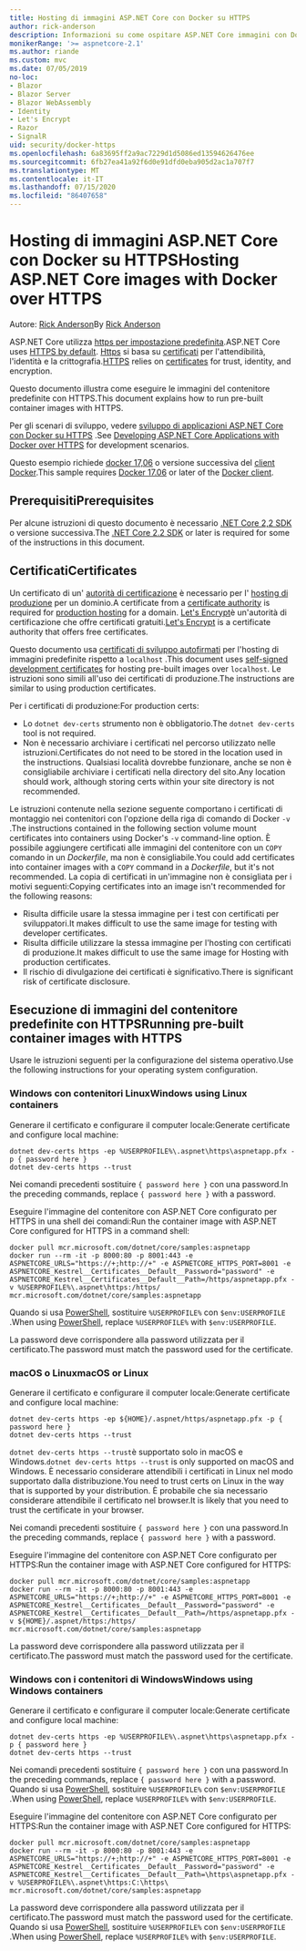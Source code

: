 ```yaml
---
title: Hosting di immagini ASP.NET Core con Docker su HTTPS
author: rick-anderson
description: Informazioni su come ospitare ASP.NET Core immagini con Docker su HTTPS
monikerRange: '>= aspnetcore-2.1'
ms.author: riande
ms.custom: mvc
ms.date: 07/05/2019
no-loc:
- Blazor
- Blazor Server
- Blazor WebAssembly
- Identity
- Let's Encrypt
- Razor
- SignalR
uid: security/docker-https
ms.openlocfilehash: 6a83695ff2a9ac7229d1d5086ed13594626476ee
ms.sourcegitcommit: 6fb27ea41a92f6d0e91dfd0eba905d2ac1a707f7
ms.translationtype: MT
ms.contentlocale: it-IT
ms.lasthandoff: 07/15/2020
ms.locfileid: "86407658"
---
```

# <a name="hosting-aspnet-core-images-with-docker-over-https"></a><span data-ttu-id="2d00f-103">Hosting di immagini ASP.NET Core con Docker su HTTPS</span><span class="sxs-lookup"><span data-stu-id="2d00f-103">Hosting ASP.NET Core images with Docker over HTTPS</span></span>

<span data-ttu-id="2d00f-104">Autore: [Rick Anderson](https://twitter.com/RickAndMSFT)</span><span class="sxs-lookup"><span data-stu-id="2d00f-104">By [Rick Anderson](https://twitter.com/RickAndMSFT)</span></span>

<span data-ttu-id="2d00f-105">ASP.NET Core utilizza [https per impostazione predefinita](/aspnet/core/security/enforcing-ssl).</span><span class="sxs-lookup"><span data-stu-id="2d00f-105">ASP.NET Core uses [HTTPS by default](/aspnet/core/security/enforcing-ssl).</span></span> <span data-ttu-id="2d00f-106">[Https](https://en.wikipedia.org/wiki/HTTPS) si basa su [certificati](https://en.wikipedia.org/wiki/Public_key_certificate) per l'attendibilità, l'identità e la crittografia.</span><span class="sxs-lookup"><span data-stu-id="2d00f-106">[HTTPS](https://en.wikipedia.org/wiki/HTTPS) relies on [certificates](https://en.wikipedia.org/wiki/Public_key_certificate) for trust, identity, and encryption.</span></span>

<span data-ttu-id="2d00f-107">Questo documento illustra come eseguire le immagini del contenitore predefinite con HTTPS.</span><span class="sxs-lookup"><span data-stu-id="2d00f-107">This document explains how to run pre-built container images with HTTPS.</span></span>

<span data-ttu-id="2d00f-108">Per gli scenari di sviluppo, vedere [sviluppo di applicazioni ASP.NET Core con Docker su HTTPS](https://github.com/dotnet/dotnet-docker/blob/master/samples/run-aspnetcore-https-development.md) .</span><span class="sxs-lookup"><span data-stu-id="2d00f-108">See [Developing ASP.NET Core Applications with Docker over HTTPS](https://github.com/dotnet/dotnet-docker/blob/master/samples/run-aspnetcore-https-development.md) for development scenarios.</span></span>

<span data-ttu-id="2d00f-109">Questo esempio richiede [docker 17,06](https://docs.docker.com/release-notes/docker-ce) o versione successiva del [client Docker](https://www.docker.com/products/docker).</span><span class="sxs-lookup"><span data-stu-id="2d00f-109">This sample requires [Docker 17.06](https://docs.docker.com/release-notes/docker-ce) or later of the [Docker client](https://www.docker.com/products/docker).</span></span>

## <a name="prerequisites"></a><span data-ttu-id="2d00f-110">Prerequisiti</span><span class="sxs-lookup"><span data-stu-id="2d00f-110">Prerequisites</span></span>

<span data-ttu-id="2d00f-111">Per alcune istruzioni di questo documento è necessario [.NET Core 2,2 SDK](https://dotnet.microsoft.com/download) o versione successiva.</span><span class="sxs-lookup"><span data-stu-id="2d00f-111">The [.NET Core 2.2 SDK](https://dotnet.microsoft.com/download) or later is required for some of the instructions in this document.</span></span>

## <a name="certificates"></a><span data-ttu-id="2d00f-112">Certificati</span><span class="sxs-lookup"><span data-stu-id="2d00f-112">Certificates</span></span>

<span data-ttu-id="2d00f-113">Un certificato di un' [autorità di certificazione](https://wikipedia.org/wiki/Certificate_authority) è necessario per l' [hosting di produzione](https://blogs.msdn.microsoft.com/webdev/2017/11/29/configuring-https-in-asp-net-core-across-different-platforms/) per un dominio.</span><span class="sxs-lookup"><span data-stu-id="2d00f-113">A certificate from a [certificate authority](https://wikipedia.org/wiki/Certificate_authority) is required for [production hosting](https://blogs.msdn.microsoft.com/webdev/2017/11/29/configuring-https-in-asp-net-core-across-different-platforms/) for a domain.</span></span> <span data-ttu-id="2d00f-114">[Let's Encrypt](https://letsencrypt.org/)è un'autorità di certificazione che offre certificati gratuiti.</span><span class="sxs-lookup"><span data-stu-id="2d00f-114">[Let's Encrypt](https://letsencrypt.org/) is a certificate authority that offers free certificates.</span></span>

<span data-ttu-id="2d00f-115">Questo documento usa [certificati di sviluppo autofirmati](https://en.wikipedia.org/wiki/Self-signed_certificate) per l'hosting di immagini predefinite rispetto a `localhost` .</span><span class="sxs-lookup"><span data-stu-id="2d00f-115">This document uses [self-signed development certificates](https://en.wikipedia.org/wiki/Self-signed_certificate) for hosting pre-built images over `localhost`.</span></span> <span data-ttu-id="2d00f-116">Le istruzioni sono simili all'uso dei certificati di produzione.</span><span class="sxs-lookup"><span data-stu-id="2d00f-116">The instructions are similar to using production certificates.</span></span>

<span data-ttu-id="2d00f-117">Per i certificati di produzione:</span><span class="sxs-lookup"><span data-stu-id="2d00f-117">For production certs:</span></span>

* <span data-ttu-id="2d00f-118">Lo `dotnet dev-certs` strumento non è obbligatorio.</span><span class="sxs-lookup"><span data-stu-id="2d00f-118">The `dotnet dev-certs` tool is not required.</span></span>
* <span data-ttu-id="2d00f-119">Non è necessario archiviare i certificati nel percorso utilizzato nelle istruzioni.</span><span class="sxs-lookup"><span data-stu-id="2d00f-119">Certificates do not need to be stored in the location used in the instructions.</span></span> <span data-ttu-id="2d00f-120">Qualsiasi località dovrebbe funzionare, anche se non è consigliabile archiviare i certificati nella directory del sito.</span><span class="sxs-lookup"><span data-stu-id="2d00f-120">Any location should work, although storing certs within your site directory is not recommended.</span></span>

<span data-ttu-id="2d00f-121">Le istruzioni contenute nella sezione seguente comportano i certificati di montaggio nei contenitori con l'opzione della riga di comando di Docker `-v` .</span><span class="sxs-lookup"><span data-stu-id="2d00f-121">The instructions contained in the following section volume mount certificates into containers using Docker's `-v` command-line option.</span></span> <span data-ttu-id="2d00f-122">È possibile aggiungere certificati alle immagini del contenitore con un `COPY` comando in un *Dockerfile*, ma non è consigliabile.</span><span class="sxs-lookup"><span data-stu-id="2d00f-122">You could add certificates into container images with a `COPY` command in a *Dockerfile*, but it's not recommended.</span></span> <span data-ttu-id="2d00f-123">La copia di certificati in un'immagine non è consigliata per i motivi seguenti:</span><span class="sxs-lookup"><span data-stu-id="2d00f-123">Copying certificates into an image isn't recommended for the following reasons:</span></span>

* <span data-ttu-id="2d00f-124">Risulta difficile usare la stessa immagine per i test con certificati per sviluppatori.</span><span class="sxs-lookup"><span data-stu-id="2d00f-124">It makes difficult to use the same image for testing with developer certificates.</span></span>
* <span data-ttu-id="2d00f-125">Risulta difficile utilizzare la stessa immagine per l'hosting con certificati di produzione.</span><span class="sxs-lookup"><span data-stu-id="2d00f-125">It makes difficult to use the same image for Hosting with production certificates.</span></span>
* <span data-ttu-id="2d00f-126">Il rischio di divulgazione dei certificati è significativo.</span><span class="sxs-lookup"><span data-stu-id="2d00f-126">There is significant risk of certificate disclosure.</span></span>

## <a name="running-pre-built-container-images-with-https"></a><span data-ttu-id="2d00f-127">Esecuzione di immagini del contenitore predefinite con HTTPS</span><span class="sxs-lookup"><span data-stu-id="2d00f-127">Running pre-built container images with HTTPS</span></span>

<span data-ttu-id="2d00f-128">Usare le istruzioni seguenti per la configurazione del sistema operativo.</span><span class="sxs-lookup"><span data-stu-id="2d00f-128">Use the following instructions for your operating system configuration.</span></span>

### <a name="windows-using-linux-containers"></a><span data-ttu-id="2d00f-129">Windows con contenitori Linux</span><span class="sxs-lookup"><span data-stu-id="2d00f-129">Windows using Linux containers</span></span>

<span data-ttu-id="2d00f-130">Generare il certificato e configurare il computer locale:</span><span class="sxs-lookup"><span data-stu-id="2d00f-130">Generate certificate and configure local machine:</span></span>

```dotnetcli
dotnet dev-certs https -ep %USERPROFILE%\.aspnet\https\aspnetapp.pfx -p { password here }
dotnet dev-certs https --trust
```

<span data-ttu-id="2d00f-131">Nei comandi precedenti sostituire `{ password here }` con una password.</span><span class="sxs-lookup"><span data-stu-id="2d00f-131">In the preceding commands, replace `{ password here }` with a password.</span></span>

<span data-ttu-id="2d00f-132">Eseguire l'immagine del contenitore con ASP.NET Core configurato per HTTPS in una shell dei comandi:</span><span class="sxs-lookup"><span data-stu-id="2d00f-132">Run the container image with ASP.NET Core configured for HTTPS in a command shell:</span></span>

```console
docker pull mcr.microsoft.com/dotnet/core/samples:aspnetapp
docker run --rm -it -p 8000:80 -p 8001:443 -e ASPNETCORE_URLS="https://+;http://+" -e ASPNETCORE_HTTPS_PORT=8001 -e ASPNETCORE_Kestrel__Certificates__Default__Password="password" -e ASPNETCORE_Kestrel__Certificates__Default__Path=/https/aspnetapp.pfx -v %USERPROFILE%\.aspnet\https:/https/ mcr.microsoft.com/dotnet/core/samples:aspnetapp
```

<span data-ttu-id="2d00f-133">Quando si usa [PowerShell](/powershell/scripting/overview), sostituire `%USERPROFILE%` con `$env:USERPROFILE` .</span><span class="sxs-lookup"><span data-stu-id="2d00f-133">When using [PowerShell](/powershell/scripting/overview), replace `%USERPROFILE%` with `$env:USERPROFILE`.</span></span>

<span data-ttu-id="2d00f-134">La password deve corrispondere alla password utilizzata per il certificato.</span><span class="sxs-lookup"><span data-stu-id="2d00f-134">The password must match the password used for the certificate.</span></span>

### <a name="macos-or-linux"></a><span data-ttu-id="2d00f-135">macOS o Linux</span><span class="sxs-lookup"><span data-stu-id="2d00f-135">macOS or Linux</span></span>

<span data-ttu-id="2d00f-136">Generare il certificato e configurare il computer locale:</span><span class="sxs-lookup"><span data-stu-id="2d00f-136">Generate certificate and configure local machine:</span></span>

```dotnetcli
dotnet dev-certs https -ep ${HOME}/.aspnet/https/aspnetapp.pfx -p { password here }
dotnet dev-certs https --trust
```

<span data-ttu-id="2d00f-137">`dotnet dev-certs https --trust`è supportato solo in macOS e Windows.</span><span class="sxs-lookup"><span data-stu-id="2d00f-137">`dotnet dev-certs https --trust` is only supported on macOS and Windows.</span></span> <span data-ttu-id="2d00f-138">È necessario considerare attendibili i certificati in Linux nel modo supportato dalla distribuzione.</span><span class="sxs-lookup"><span data-stu-id="2d00f-138">You need to trust certs on Linux in the way that is supported by your distribution.</span></span> <span data-ttu-id="2d00f-139">È probabile che sia necessario considerare attendibile il certificato nel browser.</span><span class="sxs-lookup"><span data-stu-id="2d00f-139">It is likely that you need to trust the certificate in your browser.</span></span>

<span data-ttu-id="2d00f-140">Nei comandi precedenti sostituire `{ password here }` con una password.</span><span class="sxs-lookup"><span data-stu-id="2d00f-140">In the preceding commands, replace `{ password here }` with a password.</span></span>

<span data-ttu-id="2d00f-141">Eseguire l'immagine del contenitore con ASP.NET Core configurato per HTTPS:</span><span class="sxs-lookup"><span data-stu-id="2d00f-141">Run the container image with ASP.NET Core configured for HTTPS:</span></span>

```console
docker pull mcr.microsoft.com/dotnet/core/samples:aspnetapp
docker run --rm -it -p 8000:80 -p 8001:443 -e ASPNETCORE_URLS="https://+;http://+" -e ASPNETCORE_HTTPS_PORT=8001 -e ASPNETCORE_Kestrel__Certificates__Default__Password="password" -e ASPNETCORE_Kestrel__Certificates__Default__Path=/https/aspnetapp.pfx -v ${HOME}/.aspnet/https:/https/ mcr.microsoft.com/dotnet/core/samples:aspnetapp
```

<span data-ttu-id="2d00f-142">La password deve corrispondere alla password utilizzata per il certificato.</span><span class="sxs-lookup"><span data-stu-id="2d00f-142">The password must match the password used for the certificate.</span></span>

### <a name="windows-using-windows-containers"></a><span data-ttu-id="2d00f-143">Windows con i contenitori di Windows</span><span class="sxs-lookup"><span data-stu-id="2d00f-143">Windows using Windows containers</span></span>

<span data-ttu-id="2d00f-144">Generare il certificato e configurare il computer locale:</span><span class="sxs-lookup"><span data-stu-id="2d00f-144">Generate certificate and configure local machine:</span></span>

```dotnetcli
dotnet dev-certs https -ep %USERPROFILE%\.aspnet\https\aspnetapp.pfx -p { password here }
dotnet dev-certs https --trust
```

<span data-ttu-id="2d00f-145">Nei comandi precedenti sostituire `{ password here }` con una password.</span><span class="sxs-lookup"><span data-stu-id="2d00f-145">In the preceding commands, replace `{ password here }` with a password.</span></span> <span data-ttu-id="2d00f-146">Quando si usa [PowerShell](/powershell/scripting/overview), sostituire `%USERPROFILE%` con `$env:USERPROFILE` .</span><span class="sxs-lookup"><span data-stu-id="2d00f-146">When using [PowerShell](/powershell/scripting/overview), replace `%USERPROFILE%` with `$env:USERPROFILE`.</span></span>

<span data-ttu-id="2d00f-147">Eseguire l'immagine del contenitore con ASP.NET Core configurato per HTTPS:</span><span class="sxs-lookup"><span data-stu-id="2d00f-147">Run the container image with ASP.NET Core configured for HTTPS:</span></span>

```console
docker pull mcr.microsoft.com/dotnet/core/samples:aspnetapp
docker run --rm -it -p 8000:80 -p 8001:443 -e ASPNETCORE_URLS="https://+;http://+" -e ASPNETCORE_HTTPS_PORT=8001 -e ASPNETCORE_Kestrel__Certificates__Default__Password="password" -e ASPNETCORE_Kestrel__Certificates__Default__Path=\https\aspnetapp.pfx -v %USERPROFILE%\.aspnet\https:C:\https\ mcr.microsoft.com/dotnet/core/samples:aspnetapp
```

<span data-ttu-id="2d00f-148">La password deve corrispondere alla password utilizzata per il certificato.</span><span class="sxs-lookup"><span data-stu-id="2d00f-148">The password must match the password used for the certificate.</span></span> <span data-ttu-id="2d00f-149">Quando si usa [PowerShell](/powershell/scripting/overview), sostituire `%USERPROFILE%` con `$env:USERPROFILE` .</span><span class="sxs-lookup"><span data-stu-id="2d00f-149">When using [PowerShell](/powershell/scripting/overview), replace `%USERPROFILE%` with `$env:USERPROFILE`.</span></span>
